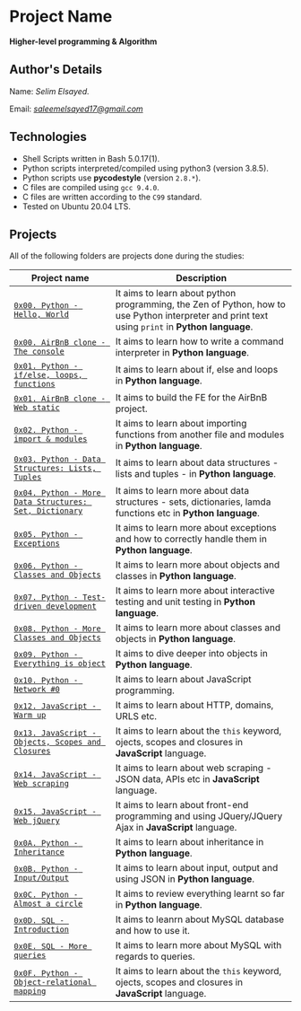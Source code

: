 # Project Name
**Higher-level programming & Algorithm**

## Author's Details
Name: *Selim Elsayed.*

Email: *saleemelsayed17@gmail.com*

## Technologies
* Shell Scripts written in Bash 5.0.17(1).
* Python scripts interpreted/compiled using python3 (version 3.8.5).
* Python scripts use **pycodestyle** (version `2.8.*`).
* C files are compiled using `gcc 9.4.0`.
* C files are written according to the `C99` standard.
* Tested on Ubuntu 20.04 LTS.

## Projects
All of the following folders are projects done during the studies:

| Project name | Description |
| ------------ | ----------- |
| [`0x00. Python - Hello, World`](https://github.com/wendymunyasi/alx-higher_level_programming/tree/master/0x00-python-hello_world) | It aims to learn about python programming, the Zen of Python, how to use Python interpreter and print text using `print` in **Python language**.|
| [`0x00. AirBnB clone - The console`](https://github.com/nancymuthee/AirBnB_clone) | It aims to learn how to write a command interpreter in **Python language**.|
| [`0x01. Python - if/else, loops, functions`](https://github.com/wendymunyasi/alx-higher_level_programming/tree/master/0x01-python-if_else_loops_functions) | It aims to learn about if, else and loops in **Python language**.|
| [`0x01. AirBnB clone - Web static`](https://github.com/nancymuthee/AirBnB_clone) | It aims to build the FE for the AirBnB project.|
| [`0x02. Python - import & modules`](https://github.com/wendymunyasi/alx-higher_level_programming/tree/master/0x02-python-import_modules) | It aims to learn about importing functions from another file and modules in **Python language**.|
| [`0x03. Python - Data Structures: Lists, Tuples`](https://github.com/wendymunyasi/alx-higher_level_programming/tree/master/0x03-python-data_structures) | It aims to learn about data structures - lists and tuples - in **Python language**.|
| [`0x04. Python - More Data Structures: Set, Dictionary`](https://github.com/wendymunyasi/alx-higher_level_programming/tree/master/0x04-python-more_data_structures) | It aims to learn more about data structures - sets, dictionaries, lamda functions etc in **Python language**.|
| [`0x05. Python - Exceptions`](https://github.com/wendymunyasi/alx-higher_level_programming/tree/master/0x05-python-exceptions) | It aims to learn more about exceptions and how to correctly handle them in **Python language**.|
| [`0x06. Python - Classes and Objects`](https://github.com/wendymunyasi/alx-higher_level_programming/tree/master/0x06-python-classes) | It aims to learn more about objects and classes in **Python language**.|
| [`0x07. Python - Test-driven development`](https://github.com/wendymunyasi/alx-higher_level_programming/tree/master/0x07-python-test_driven_development) | It aims to learn more about interactive testing and unit testing in **Python language**.|
| [`0x08. Python - More Classes and Objects`](https://github.com/wendymunyasi/alx-higher_level_programming/tree/master/0x08-python-more_classes) | It aims to learn more about classes and objects in **Python language**.|
| [`0x09. Python - Everything is object`](https://github.com/wendymunyasi/alx-higher_level_programming/tree/master/0x09-python-everything_is_object) | It aims to dive deeper into objects in **Python language**.|
| [`0x10. Python - Network #0`](https://github.com/wendymunyasi/alx-higher_level_programming/tree/master/0x10-python-network_0) | It aims to learn about JavaScript programming.|
| [`0x12. JavaScript - Warm up`](https://github.com/wendymunyasi/alx-higher_level_programming/tree/master/0x12-javascript-warm_up) | It aims to learn about HTTP, domains, URLS etc.|
| [`0x13. JavaScript - Objects, Scopes and Closures`](https://github.com/wendymunyasi/alx-higher_level_programming/tree/master/0x13-javascript_objects_scopes_closures) | It aims to learn about the `this` keyword, ojects, scopes and closures in **JavaScript** language.|
| [`0x14. JavaScript - Web scraping`](https://github.com/wendymunyasi/alx-higher_level_programming/tree/master/0x14-javascript-web_scraping) | It aims to learn about web scraping - JSON data, APIs etc in **JavaScript** language.|
| [`0x15. JavaScript - Web jQuery`](https://github.com/wendymunyasi/alx-higher_level_programming/tree/master/0x15-javascript-web_jquery) | It aims to learn about front-end programming and using JQuery/JQuery Ajax in **JavaScript** language.|
| [`0x0A. Python - Inheritance`](https://github.com/wendymunyasi/alx-higher_level_programming/tree/master/0x0A-python-inheritance) | It aims to learn about inheritance in **Python language**.|
| [`0x0B. Python - Input/Output`](https://github.com/wendymunyasi/alx-higher_level_programming/tree/master/0x0B-python-input_output) | It aims to learn about input, output and using JSON in **Python language**.|
| [`0x0C. Python - Almost a circle`](https://github.com/wendymunyasi/alx-higher_level_programming/tree/master/0x0C-python-almost_a_circle) | It aims to review everything learnt so far in **Python language**.|
| [`0x0D. SQL - Introduction`](https://github.com/wendymunyasi/alx-higher_level_programming/tree/master/0x0D-SQL_introduction) | It aims to leanrn about MySQL database and how to use it.|
| [`0x0E. SQL - More queries`](https://github.com/wendymunyasi/alx-higher_level_programming/tree/master/0x0E-SQL_more_queries) | It aims to learn more about MySQL with regards to queries.|
| [`0x0F. Python - Object-relational mapping`](https://github.com/wendymunyasi/alx-higher_level_programming/tree/master/0x0F-python-object_relational_mapping) | It aims to learn about the `this` keyword, ojects, scopes and closures in **JavaScript** language.|
